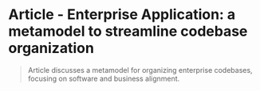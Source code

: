 # Article - Enterprise Application: a metamodel to streamline codebase organization

> Article discusses a metamodel for organizing enterprise codebases, focusing on software and business alignment.
